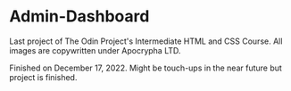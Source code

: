 # Admin-Dashboard

Last project of The Odin Project's Intermediate HTML and CSS Course.
All images are copywritten under Apocrypha LTD.

Finished on December 17, 2022. Might be touch-ups in the near future but project is finished.
